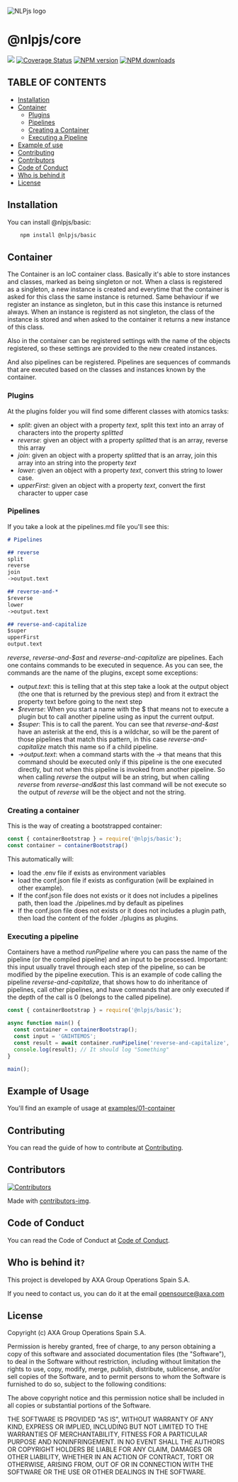 ![NLPjs logo](../../screenshots/nlplogo.gif)

# @nlpjs/core

[![](https://github.com/axa-group/nlp.js/actions/workflows/node.js.yml/badge.svg?branch=master)](https://github.com/axa-group/nlp.js/actions/workflows/node.js.yml)
[![Coverage Status](https://coveralls.io/repos/github/axa-group/nlp.js/badge.svg?branch=master)](https://coveralls.io/github/axa-group/nlp.js?branch=master)
[![NPM version](https://img.shields.io/npm/v/node-nlp.svg?style=flat)](https://www.npmjs.com/package/node-nlp)
[![NPM downloads](https://img.shields.io/npm/dm/node-nlp.svg?style=flat)](https://www.npmjs.com/package/node-nlp)

## TABLE OF CONTENTS

<!--ts-->

- [Installation](#installation)
- [Container](#container)
  - [Plugins](#plugins)
  - [Pipelines](#pipelines)
  - [Creating a Container](#creating-a-container)
  - [Executing a Pipeline](#executing-a-pipeline)
- [Example of use](#example-of-use)
- [Contributing](#contributing)
- [Contributors](#contributors)
- [Code of Conduct](#code-of-conduct)
- [Who is behind it](#who-is-behind-it)
- [License](#license.md)
  <!--te-->

## Installation

You can install @nlpjs/basic:

```bash
    npm install @nlpjs/basic
```

## Container

The Container is an IoC container class. Basically it's able to store instances and classes, marked as being singleton or not.
When a class is registered as a singleton, a new instance is created and everytime that the container is asked for this class the same instance is returned. Same behaviour if we register an instance as singleton, but in this case this instance is returned always.
When an instance is registerd as not singleton, the class of the instance is stored and when asked to the container it returns a new instance of this class.

Also in the container can be registered settings with the name of the objects registered, so these settings are provided to the new created instances.

And also pipelines can be registered. Pipelines are sequences of commands that are executed based on the classes and instances known by the container.

### Plugins

At the plugins folder you will find some different classes with atomics tasks:

- *split*: given an object with a property _text_, split this text into an array of characters into the property _splitted_
- *reverse*: given an object with a property _splitted_ that is an array, reverse this array
- *join*: given an object with a property _splitted_ that is an array, join this array into an string into the property _text_
- *lower*: given an object with a property _text_, convert this string to lower case.
- *upperFirst*: given an object with a property _text_, convert the first character to upper case

### Pipelines

If you take a look at the pipelines.md file you'll see this:

```markdown
# Pipelines

## reverse
split
reverse
join
->output.text

## reverse-and-*
$reverse
lower
->output.text

## reverse-and-capitalize
$super
upperFirst
output.text
```

*reverse*, *reverse-and-$ast* and *reverse-and-capitalize* are pipelines. Each one contains commands to be executed in sequence. As you can see, the commands are the name of the plugins, except some exceptions:

- *output.text*: this is telling that at this step take a look at the output object (the one that is returned by the previous step) and from it extract the property text before going to the next step
- *$reverse*: When you start a name with the $ that means not to execute a plugin but to call another pipeline using as input the current output.
- *$super*: This is to call the parent. You can see that *reverse-and-&ast* have an asterisk at the end, this is a wildchar, so will be the parent of those pipelines that match this pattern, in this case *reverse-and-capitalize* match this name so if a child pipeline.
- *->output.text*: when a command starts with the *->* that means that this command should be executed only if this pipeline is the one executed directly, but not when this pipeline is invoked from another pipeline. So when calling *reverse* the output will be an string, but when calling *reverse* from *reverse-and&ast* this last command will be not execute so the output of *reverse* will be the object and not the string.

### Creating a container

This is the way of creating a bootstrapped container:

```javascript
const { containerBootstrap } = require('@nlpjs/basic');
const container = containerBootstrap()
```

This automatically will:

- load the .env file if exists as environment variables
- load the conf.json file if exists as configuration (will be explained in other example).
- If the conf.json file does not exists or it does not includes a pipelines path, then load the ./pipelines.md by default as pipelines
- If the conf.json file does not exists or it does not includes a plugin path, then load the content of the folder ./plugins as plugins.

### Executing a pipeline

Containers have a method *runPipeline* where you can pass the name of the pipeline (or the compiled pipeline) and an input to be processed.
Important: this input usually travel through each step of the pipeline, so can be modified by the pipeline execution.
This is an example of code calling the pipeline *reverse-and-capitalize*, that shows how to do inheritance of pipelines, call other pipelines, and have commands that are only executed if the depth of the call is 0 (belongs to the called pipeline).

```javascript
const { containerBootstrap } = require('@nlpjs/basic');

async function main() {
  const container = containerBootstrap();
  const input = 'GNIHTEMOS';
  const result = await container.runPipeline('reverse-and-capitalize', input);
  console.log(result); // It should log "Something"
}

main();
```

## Example of Usage

You'll find an example of usage at [examples/01-container](../../examples/01-container/README.md)

## Contributing

You can read the guide of how to contribute at [Contributing](../../CONTRIBUTING.md).

## Contributors

[![Contributors](https://contributors-img.firebaseapp.com/image?repo=axa-group/nlp.js)](https://github.com/axa-group/nlp.js/graphs/contributors)

Made with [contributors-img](https://contributors-img.firebaseapp.com).

## Code of Conduct

You can read the Code of Conduct at [Code of Conduct](../../CODE_OF_CONDUCT.md).

## Who is behind it`?`

This project is developed by AXA Group Operations Spain S.A.

If you need to contact us, you can do it at the email opensource@axa.com

## License

Copyright (c) AXA Group Operations Spain S.A.

Permission is hereby granted, free of charge, to any person obtaining
a copy of this software and associated documentation files (the
"Software"), to deal in the Software without restriction, including
without limitation the rights to use, copy, modify, merge, publish,
distribute, sublicense, and/or sell copies of the Software, and to
permit persons to whom the Software is furnished to do so, subject to
the following conditions:

The above copyright notice and this permission notice shall be
included in all copies or substantial portions of the Software.

THE SOFTWARE IS PROVIDED "AS IS", WITHOUT WARRANTY OF ANY KIND,
EXPRESS OR IMPLIED, INCLUDING BUT NOT LIMITED TO THE WARRANTIES OF
MERCHANTABILITY, FITNESS FOR A PARTICULAR PURPOSE AND
NONINFRINGEMENT. IN NO EVENT SHALL THE AUTHORS OR COPYRIGHT HOLDERS BE
LIABLE FOR ANY CLAIM, DAMAGES OR OTHER LIABILITY, WHETHER IN AN ACTION
OF CONTRACT, TORT OR OTHERWISE, ARISING FROM, OUT OF OR IN CONNECTION
WITH THE SOFTWARE OR THE USE OR OTHER DEALINGS IN THE SOFTWARE.
